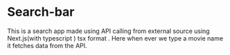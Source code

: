 # Search-bar
This is a search app made using API calling from external source using Next.js(with typescript ) tsx format . Here when ever we type a movie name it fetches data from the API.
